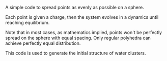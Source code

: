 A simple code to spread points as evenly as possible on a sphere.  

Each point is given a charge, then the system evolves in a dynamics until reaching equilibrium.

Note that in most cases, as mathematics implied,  points won't be perfectly spread on the sphere with equal spacing. 
Only regular polyhedra can achieve perfectly equal distribution.

This code is used to generate the initial structure of water clusters. 

